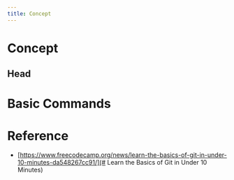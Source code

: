 ```yaml
---
title: Concept
---
```


# Concept

## Head

# Basic Commands

# Reference

- [https://www.freecodecamp.org/news/learn-the-basics-of-git-in-under-10-minutes-da548267cc91/](# Learn the Basics of Git in Under 10 Minutes)


